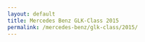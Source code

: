 ```yaml
---
layout: default
title: Mercedes Benz GLK-Class 2015
permalink: /mercedes-benz/glk-class/2015/
---
```

